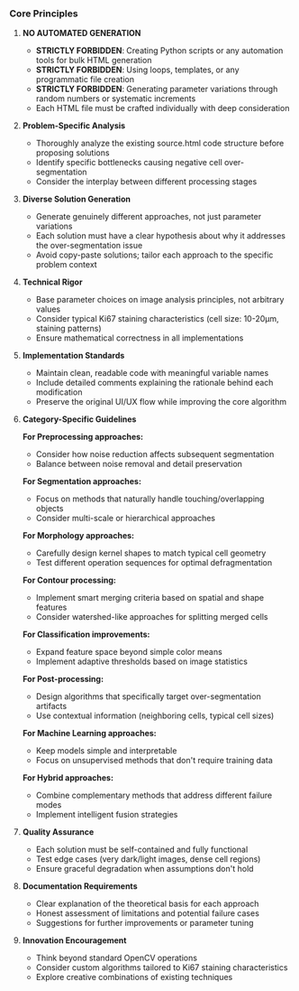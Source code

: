 ### Core Principles

1. **NO AUTOMATED GENERATION**
   - **STRICTLY FORBIDDEN**: Creating Python scripts or any automation tools for bulk HTML generation
   - **STRICTLY FORBIDDEN**: Using loops, templates, or any programmatic file creation
   - **STRICTLY FORBIDDEN**: Generating parameter variations through random numbers or systematic increments
   - Each HTML file must be crafted individually with deep consideration

2. **Problem-Specific Analysis**
   - Thoroughly analyze the existing source.html code structure before proposing solutions
   - Identify specific bottlenecks causing negative cell over-segmentation
   - Consider the interplay between different processing stages

3. **Diverse Solution Generation**
   - Generate genuinely different approaches, not just parameter variations
   - Each solution must have a clear hypothesis about why it addresses the over-segmentation issue
   - Avoid copy-paste solutions; tailor each approach to the specific problem context

4. **Technical Rigor**
   - Base parameter choices on image analysis principles, not arbitrary values
   - Consider typical Ki67 staining characteristics (cell size: 10-20μm, staining patterns)
   - Ensure mathematical correctness in all implementations

5. **Implementation Standards**
   - Maintain clean, readable code with meaningful variable names
   - Include detailed comments explaining the rationale behind each modification
   - Preserve the original UI/UX flow while improving the core algorithm

6. **Category-Specific Guidelines**

   **For Preprocessing approaches:**
   - Consider how noise reduction affects subsequent segmentation
   - Balance between noise removal and detail preservation

   **For Segmentation approaches:**
   - Focus on methods that naturally handle touching/overlapping objects
   - Consider multi-scale or hierarchical approaches

   **For Morphology approaches:**
   - Carefully design kernel shapes to match typical cell geometry
   - Test different operation sequences for optimal defragmentation

   **For Contour processing:**
   - Implement smart merging criteria based on spatial and shape features
   - Consider watershed-like approaches for splitting merged cells

   **For Classification improvements:**
   - Expand feature space beyond simple color means
   - Implement adaptive thresholds based on image statistics

   **For Post-processing:**
   - Design algorithms that specifically target over-segmentation artifacts
   - Use contextual information (neighboring cells, typical cell sizes)

   **For Machine Learning approaches:**
   - Keep models simple and interpretable
   - Focus on unsupervised methods that don't require training data

   **For Hybrid approaches:**
   - Combine complementary methods that address different failure modes
   - Implement intelligent fusion strategies

7. **Quality Assurance**
   - Each solution must be self-contained and fully functional
   - Test edge cases (very dark/light images, dense cell regions)
   - Ensure graceful degradation when assumptions don't hold

8. **Documentation Requirements**
   - Clear explanation of the theoretical basis for each approach
   - Honest assessment of limitations and potential failure cases
   - Suggestions for further improvements or parameter tuning

9. **Innovation Encouragement**
   - Think beyond standard OpenCV operations
   - Consider custom algorithms tailored to Ki67 staining characteristics
   - Explore creative combinations of existing techniques